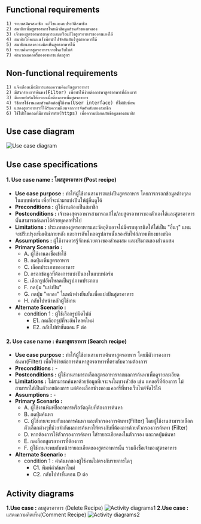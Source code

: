 ## Functional requirements ##

    1) ระบบสมัครสมาชิก แก้ไขและลบประวัติสมาชิก
    2) สมาชิกเพิ่มสูตรอาหารในหน้าข้อมูลส่วนตัวของตนเอง
    3) เจ้าของสูตรอาหารสามารถลบหรือแก้ไขสูตรอาหารของตนเองได้
    4) สมาชิกให้คะแนน(เพื่อนำไปจัดอันดับ)สูตรอาหารได้
    5) สมาชิกแสดงความคิดเห็นสูตรอาหารได้
    6) ระบบค้นหาสูตรอาหารภายในเว็บไซต์
    7) คำนวณแคลอรี่ของอาหารแต่ละสูตร
  
## Non-functional requirements ##

    1) แจ้งเตือนเมื่อมีการแสดงความคิดเห็นสูตรอาหาร
    2) มีตัวกรองการค้นหา(Filter) เพื่อทำให้ง่ายต่อการหาสูตรอาหารที่ต้องการ
    3) มีแบบฟอร์มให้กรอกเมื่อต้องการเพิ่มสูตรอาหาร
    4) วิธีการใช้งานและส่วนติดต่อผู้ใช้งาน(User interface) ที่ไม่ซับซ้อน
    5) แสดงสูตรอาหารที่ได้รับความนิยมจากการจัดอันดับของสมาชิก
    6) ใช้โปรโตคอลที่มีการเข้ารหัส(https) เพื่อความปลอดภัยข้อมูลของสมาชิก

## Use case diagram ##

![Use case diagram](http://i.imgur.com/6lwTO1r.png)

## Use case specifications ##

#### **1. Use case name :** โพสสูตรอาหาร (Post recipe) ####
- **Use case purpose :** ทำให้ผู้ใช้งานสามารถแบ่งปันสูตรอาหาร โดยการกรอกข้อมูลต่างๆลงในแบบฟอร์ม เพื่อที่จะนำมาแบ่งปันให้ผู้อื่นดูได้
- **Preconditions :** ผู้ใช้งานต้องเป็นสมาชิก
- **Postconditions :** เจ้าของสุตรอาหารสามารถแก้ไข/ลบสูตรอาหารของตัวเองได้และสูตรอาหารนั้นสามารถค้นหาได้ด้วยบุคคลทั่วไป
- **Limitations :** ประเภทของสูตรอาหารและวัตถุดิบอาจไม่มีครบทุกชนิดให้ใส่เป็น "อื่นๆ" แทน จะปรับปรุงเพิ่มเติมภายหลัง และการอัพโหลดรูปภาพนั้นรองรับไฟล์ภาพเพียงบางชนิด
- **Assumptions :** ผู้ใช้งานควรรู้จักหน่วยตวงของส่วนผสม และปริมาณของส่วนผสม
- **Primary Scenario :**
  - A.	ผู้ใช้งานลงชื่อเข้าใช้
  - B.	กดปุ่มเพิ่มสูตรอาหาร
  - C.	เลือกประเภทของอาหาร
  - D.	กรอกข้อมูลที่ต้องการแบ่งปันลงในแบบฟอร์ม
  - E.	เลือกรูปอัพโหลดเป็นรูปภาพประกอบ
  - F.	กดปุ่ม "แบ่งปัน"
  - G.	กดปุ่ม "ตกลง" ในหน้าต่างยืนยันเพื่อแบ่งปันสูตรอาหาร
  - H.	กลับไปหน้าหลักผู้ใช้งาน
- **Alternate Scenario :** 
  - condition 1 : ผู้ใช้เลือกรูปผิดไฟล์
    - E1. กดเลือกรุปที่จะอัพโหลดใหม่ 
    - E2. กลับไปทำขั้นตอน F ต่อ
   

#### **2. Use case name :** ค้นหาสูตรอาหาร (Search recipe) ####
- **Use case purpose :** ทำให้ผู้ใช้งานสามารถค้นหาสูตรอาหาร โดยมีตัวกรองการค้นหา(Filter) เพื่อให้ง่ายต่อการค้นหาสูตรอาหารที่ตรงกับความต้องการ
- **Preconditions :** -
- **Postconditions :** ผู้ใช้งานสามารถเลือกสูตรอาหารจากผลการค้นหาเพื่อดูรายละเอียด
- **Limitations :** ไม่สามารถค้นหาด้วยข้อมูลที่เจาะจงในบางหัวข้อ เช่น แคลอรี่ที่ต้องการ ไม่สามารถใส่เป็นตัวเลขต้องการ แต่ต้องเลือกช่วงของแคลอรี่ที่ทางเว็บไซต์จัดไว้ให้
- **Assumptions :** -
- **Primary Scenario :**
  -  A. ผู้ใช้งานพิมพ์ชื่ออาหารหรือวัตถุดิบที่ต้องการค้นหา
  -  B. กดปุ่มค้นหา
  -  C. ผู้ใช้งานจะพบกับผลการค้นหา และตัวกรองการค้นหา(Filter) โดยผู้ใช้งานสามารถเลือกตัวเลือกต่างๆที่ช่วยจำกัดผลการค้นหาให้ตรงกับที่ต้องการด้วยตัวกรองการค้นหา (Filter)
  -  D. หากต้องการใช้ตัวกรองการค้นหา ใส่รายละเอียดลงในตัวกรอง และกดปุ่มค้นหา
  -  E. กดเลือกสูตรอาหารที่ต้องการ
  -  F. ผู้ใช้งานจะพบกับหน้ารายละเอียดของสูตรอาหารนั้น รวมถึงชื่อเจ้าของสูตรอาหาร
- **Alternate Scenario :** 
  - condition 1 : คำค้นหาของผู้ใช้งานไม่ตรงกับรายการใดๆ
    - C1. พิมพ์คำค้นหาใหม่
    - C2. กลับไปทำขั้นตอน D ต่อ


## Activity diagrams ##

**1.Use case :** ลบสูตรอาหาร (Delete Recipe)
    ![Activity diagrams1](http://i.imgur.com/lpJxAJI.jpg)
**2.Use case :** แสดงความคิดเห็น(Comment Recipe)
    ![Activity diagrams2](http://i.imgur.com/7xWr8Ap.jpg)
